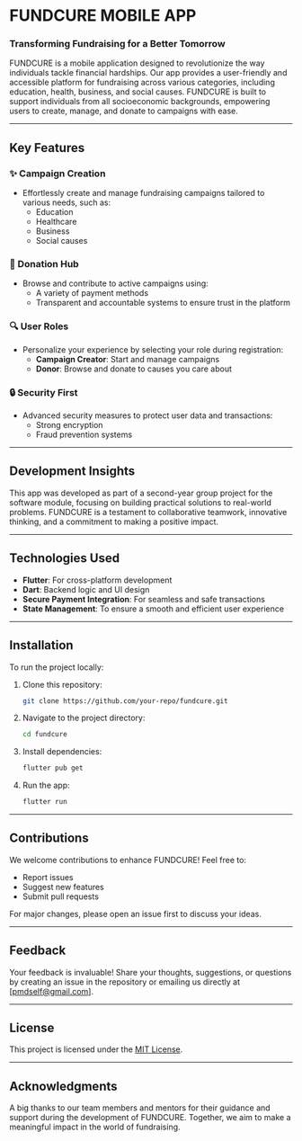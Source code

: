 # FUNDCURE MOBILE APP

### Transforming Fundraising for a Better Tomorrow

FUNDCURE is a mobile application designed to revolutionize the way individuals tackle financial hardships. Our app provides a user-friendly and accessible platform for fundraising across various categories, including education, health, business, and social causes. FUNDCURE is built to support individuals from all socioeconomic backgrounds, empowering users to create, manage, and donate to campaigns with ease.

---

## Key Features

### ✨ Campaign Creation
- Effortlessly create and manage fundraising campaigns tailored to various needs, such as:
  - Education
  - Healthcare
  - Business
  - Social causes

### 💸 Donation Hub
- Browse and contribute to active campaigns using:
  - A variety of payment methods
  - Transparent and accountable systems to ensure trust in the platform

### 🔍 User Roles
- Personalize your experience by selecting your role during registration:
  - **Campaign Creator**: Start and manage campaigns
  - **Donor**: Browse and donate to causes you care about

### 🔒 Security First
- Advanced security measures to protect user data and transactions:
  - Strong encryption
  - Fraud prevention systems

---

## Development Insights

This app was developed as part of a second-year group project for the software module, focusing on building practical solutions to real-world problems. FUNDCURE is a testament to collaborative teamwork, innovative thinking, and a commitment to making a positive impact.

---

## Technologies Used
- **Flutter**: For cross-platform development
- **Dart**: Backend logic and UI design
- **Secure Payment Integration**: For seamless and safe transactions
- **State Management**: To ensure a smooth and efficient user experience

---

## Installation

To run the project locally:

1. Clone this repository:
   ```bash
   git clone https://github.com/your-repo/fundcure.git
   ```

2. Navigate to the project directory:
   ```bash
   cd fundcure
   ```

3. Install dependencies:
   ```bash
   flutter pub get
   ```

4. Run the app:
   ```bash
   flutter run
   ```

---

## Contributions

We welcome contributions to enhance FUNDCURE! Feel free to:
- Report issues
- Suggest new features
- Submit pull requests

For major changes, please open an issue first to discuss your ideas.

---

## Feedback

Your feedback is invaluable! Share your thoughts, suggestions, or questions by creating an issue in the repository or emailing us directly at [pmdself@gmail.com].

---

## License

This project is licensed under the [MIT License](LICENSE).

---

## Acknowledgments

A big thanks to our team members and mentors for their guidance and support during the development of FUNDCURE. Together, we aim to make a meaningful impact in the world of fundraising.

